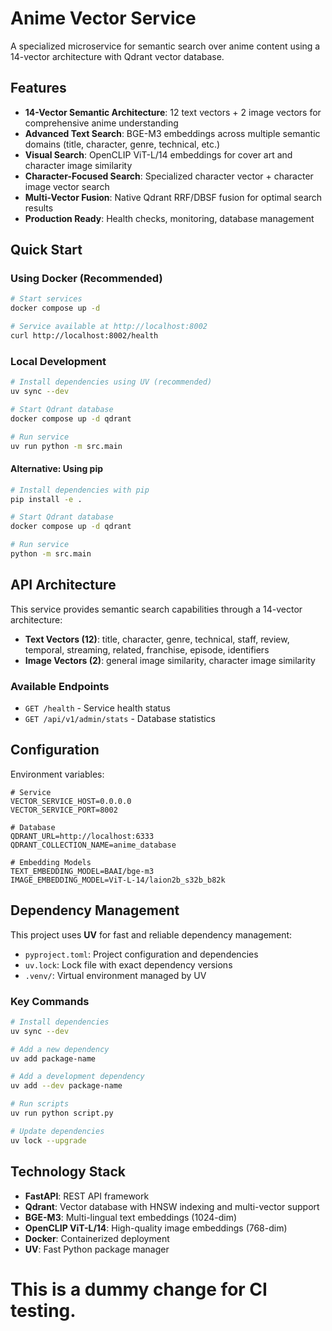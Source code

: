 # Anime Vector Service

A specialized microservice for semantic search over anime content using a 14-vector architecture with Qdrant vector database.

## Features

- **14-Vector Semantic Architecture**: 12 text vectors + 2 image vectors for comprehensive anime understanding
- **Advanced Text Search**: BGE-M3 embeddings across multiple semantic domains (title, character, genre, technical, etc.)
- **Visual Search**: OpenCLIP ViT-L/14 embeddings for cover art and character image similarity
- **Character-Focused Search**: Specialized character vector + character image vector search
- **Multi-Vector Fusion**: Native Qdrant RRF/DBSF fusion for optimal search results
- **Production Ready**: Health checks, monitoring, database management

## Quick Start

### Using Docker (Recommended)

```bash
# Start services
docker compose up -d

# Service available at http://localhost:8002
curl http://localhost:8002/health
```

### Local Development

```bash
# Install dependencies using UV (recommended)
uv sync --dev

# Start Qdrant database
docker compose up -d qdrant

# Run service
uv run python -m src.main
```

#### Alternative: Using pip

```bash
# Install dependencies with pip
pip install -e .

# Start Qdrant database
docker compose up -d qdrant

# Run service
python -m src.main
```

## API Architecture

This service provides semantic search capabilities through a 14-vector architecture:

- **Text Vectors (12)**: title, character, genre, technical, staff, review, temporal, streaming, related, franchise, episode, identifiers
- **Image Vectors (2)**: general image similarity, character image similarity

### Available Endpoints

- `GET /health` - Service health status
- `GET /api/v1/admin/stats` - Database statistics

## Configuration

Environment variables:

```env
# Service
VECTOR_SERVICE_HOST=0.0.0.0
VECTOR_SERVICE_PORT=8002

# Database
QDRANT_URL=http://localhost:6333
QDRANT_COLLECTION_NAME=anime_database

# Embedding Models
TEXT_EMBEDDING_MODEL=BAAI/bge-m3
IMAGE_EMBEDDING_MODEL=ViT-L-14/laion2b_s32b_b82k
```

## Dependency Management

This project uses **UV** for fast and reliable dependency management:

- `pyproject.toml`: Project configuration and dependencies
- `uv.lock`: Lock file with exact dependency versions
- `.venv/`: Virtual environment managed by UV

### Key Commands

```bash
# Install dependencies
uv sync --dev

# Add a new dependency
uv add package-name

# Add a development dependency
uv add --dev package-name

# Run scripts
uv run python script.py

# Update dependencies
uv lock --upgrade
```

## Technology Stack

- **FastAPI**: REST API framework
- **Qdrant**: Vector database with HNSW indexing and multi-vector support
- **BGE-M3**: Multi-lingual text embeddings (1024-dim)
- **OpenCLIP ViT-L/14**: High-quality image embeddings (768-dim)
- **Docker**: Containerized deployment
- **UV**: Fast Python package manager

# This is a dummy change for CI testing.
